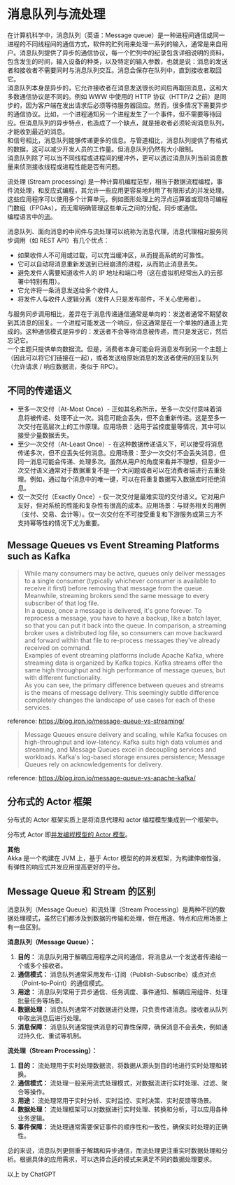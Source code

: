 # 消息队列与流处理
在计算机科学中，消息队列（英语：Message queue）是一种进程间通信或同一进程的不同线程间的通信方式，软件的贮列用来处理一系列的输入，通常是来自用户。消息队列提供了异步的通信协议，每一个贮列中的纪录包含详细说明的资料，包含发生的时间，输入设备的种类，以及特定的输入参数，也就是说：消息的发送者和接收者不需要同时与消息队列交互。消息会保存在队列中，直到接收者取回它。  
消息队列本身是异步的，它允许接收者在消息发送很长时间后再取回消息，这和大多数通信协议是不同的。例如 WWW 中使用的 HTTP 协议（HTTP/2 之前）是同步的，因为客户端在发出请求后必须等待服务器回应。然而，很多情况下需要异步的通信协议。比如，一个进程通知另一个进程发生了一个事件，但不需要等待回应。但消息队列的异步特点，也造成了一个缺点，就是接收者必须轮询消息队列，才能收到最近的消息。  
和信号相比，消息队列能够传递更多的信息。与管道相比，消息队列提供了有格式的数据，这可以减少开发人员的工作量。但消息队列仍然有大小限制。  
消息队列除了可以当不同线程或进程间的缓冲外，更可以透过消息队列当前消息数量来侦测接收线程或进程性能是否有问题。  

流处理 (Stream processing) 是一种计算机编程范型，相当于数据流程编程，事件流处理，和反应式编程，其允许一些应用更容易地利用了有限形式的并发处理。这些应用程序可以使用多个计算单元，例如图形处理上的浮点运算器或现场可编程门数组（FPGAs），而无需明确管理这些单元之间的分配，同步或通信。  
编程语言中的[流](./../../Tool%20Sets/Stream.java)。  

消息队列、面向消息的中间件与流处理可以统称为消息代理，消息代理相对服务同步调用（如 REST API）有几个优点：
* 如果收件人不可用或过载，可以充当缓冲区，从而提高系统的可靠性。
* 它可以自动将消息重新发送到已经崩溃的进程，从而防止消息丢失。
* 避免发件人需要知道收件人的 IP 地址和端口号（这在虚拟机经常出入的云部署中特别有用）。
* 它允许将一条消息发送给多个收件人。
* 将发件人与收件人逻辑分离（发件人只是发布邮件，不关心使用者）。

与服务同步调用相比，差异在于消息传递通信通常是单向的：发送者通常不期望收到其消息的回复。一个进程可能发送一个响应，但这通常是在一个单独的通道上完成的。这种通信模式是异步的：发送者不会等待消息被传递，而只是发送它，然后忘记它。  
一个主题只提供单向数据流。但是，消费者本身可能会将消息发布到另一个主题上（因此可以将它们链接在一起），或者发送给原始消息的发送者使用的回复队列（允许请求 / 响应数据流，类似于 RPC）。  

## 不同的传递语义
* 至多一次交付（At-Most Once）- 正如其名称所示，至多一次交付意味着消息将被传递、处理不止一次。消息可能会丢失，但不会重新传递。这是至多一次交付在高层次上的工作原理。应用场景：适用于监控度量等情况，其中可以接受少量数据丢失。
* 至少一次交付（At-Least Once）- 在这种数据传递语义下，可以接受将消息传递多次，但不应丢失任何消息。应用场景：至少一次交付不会丢失消息，但同一消息可能会传递、处理多次。虽然从用户的角度来看并不理想，但至少一次交付语义通常对于数据重复不是一个大问题或者可以在消费者端进行去重处理。例如，通过每个消息中的唯一键，可以在将重复数据写入数据库时拒绝消息。
* 仅一次交付（Exactly Once）- 仅一次交付是最难实现的交付语义。它对用户友好，但对系统的性能和复杂性有很高的成本。应用场景：与财务相关的用例（支付、交易、会计等）。仅一次交付在不可接受重复和下游服务或第三方不支持幂等性的情况下尤为重要。
  
## Message Queues vs Event Streaming Platforms such as Kafka
> While many consumers may be active, queues only deliver messages to a single consumer (typically whichever consumer is available to receive it first) before removing that message from the queue. Meanwhile, streaming brokers send the same message to every subscriber of that log file.  
> In a queue, once a message is delivered, it's gone forever. To reprocess a message, you have to have a backup, like a batch layer, so that you can put it back into the queue. In comparison, a streaming broker uses a distributed log file, so consumers can move backward and forward within that file to re-process messages they've already received on command.  
> Examples of event streaming platforms include Apache Kafka, where streaming data is organized by Kafka topics. Kafka streams offer the same high throughput and high performance of message queues, but with different functionality.  
> As you can see, the primary difference between queues and streams is the means of message delivery. This seemingly subtle difference completely changes the landscape of use cases for each of these services.  

reference: https://blog.iron.io/message-queue-vs-streaming/  

> Message Queues ensure delivery and scaling, while Kafka focuses on high-throughput and low-latency. Kafka suits high data volumes and streaming, and Message Queues excel in decoupling services and workloads. Kafka's log-based storage ensures persistence; Message Queues rely on acknowledgements for delivery.  

reference: https://blog.iron.io/message-queue-vs-apache-kafka/  

## 分布式的 Actor 框架
分布式的 Actor 框架实质上是将消息代理和 actor 编程模型集成到一个框架中。  

分布式 Actor 即[并发编程模型的 Actor 模型](../../Computer%20System%20Layer/并发编程模型.md#Actor-模型)。  

**其他**  
Akka 是一个构建在 JVM 上，基于 Actor 模型的的并发框架，为构建伸缩性强，有弹性的响应式并发应用提高更好的平台。  

## Message Queue 和 Stream 的区别
消息队列（Message Queue）和流处理（Stream Processing）是两种不同的数据处理模式，虽然它们都涉及到数据的传输和处理，但在用途、特点和应用场景上有一些区别。

**消息队列（Message Queue）：**
1. **目的：** 消息队列用于解耦应用程序之间的通信，将消息从一个发送者传递给一个或多个接收者。
2. **通信模式：** 消息队列通常采用发布-订阅（Publish-Subscribe）或点对点（Point-to-Point）的通信模式。
3. **用途：** 消息队列常用于异步通信、任务调度、事件通知、解耦应用组件、处理批量任务等场景。
4. **数据处理：** 消息队列通常不对数据进行处理，只负责传递消息。接收者从队列中取出消息后进行处理。
5. **消息保障：** 消息队列通常提供消息的可靠性保障，确保消息不会丢失，例如通过持久化、重试等机制。

**流处理（Stream Processing）：**
1. **目的：** 流处理用于实时处理数据流，将数据从源头到目的地进行实时处理和转换。
2. **通信模式：** 流处理一般采用流式处理模式，对数据流进行实时处理、过滤、聚合等操作。
3. **用途：** 流处理常用于实时分析、实时监控、实时决策、实时反馈等场景。
4. **数据处理：** 流处理框架可以对数据进行实时处理、转换和分析，可以应用各种业务逻辑。
5. **事件保障：** 流处理通常需要保证事件的顺序性和一致性，确保实时处理的正确性。

总的来说，消息队列更侧重于解耦和异步通信，而流处理更注重实时数据处理和分析。根据具体的应用需求，可以选择合适的模式来满足不同的数据处理要求。

以上 by ChatGPT  
